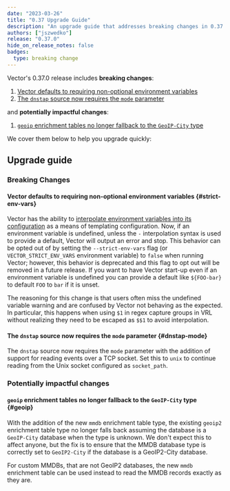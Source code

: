 ```yaml
---
date: "2023-03-26"
title: "0.37 Upgrade Guide"
description: "An upgrade guide that addresses breaking changes in 0.37.0"
authors: ["jszwedko"]
release: "0.37.0"
hide_on_release_notes: false
badges:
  type: breaking change
---
```


Vector's 0.37.0 release includes **breaking changes**:

1. [Vector defaults to requiring non-optional environment variables](#strict-env-vars)
1. [The `dnstap` source now requires the `mode` parameter](#dnstap-mode)

and **potentially impactful changes**:

1. [`geoip` enrichment tables no longer fallback to the `GeoIP-City` type](#geoip)

We cover them below to help you upgrade quickly:

## Upgrade guide

### Breaking Changes

#### Vector defaults to requiring non-optional environment variables {#strict-env-vars}

Vector has the ability to [interpolate environment variables into its
configuration](/docs/reference/configuration/#environment-variables) as a means of templating
configuration. Now, if an environment variable is undefined, unless the `-` interpolation syntax is
used to provide a default, Vector will output an error and stop. This behavior can be opted out of
by setting the `--strict-env-vars` flag (or `VECTOR_STRICT_ENV_VARS` environment variable) to
`false` when running Vector; however, this behavior is deprecated and this flag to opt out will be
removed in a future release. If you want to have Vector start-up even if an environment variable is
undefined you can provide a default like `${FOO-bar}` to default `FOO` to `bar` if it is unset.

The reasoning for this change is that users often miss the undefined variable warning and are
confused by Vector not behaving as the expected. In particular, this happens when using `$1` in
regex capture groups in VRL without realizing they need to be escaped as `$$1` to avoid
interpolation.

#### The `dnstap` source now requires the `mode` parameter {#dnstap-mode}

The `dnstap` source now requires the `mode` parameter with the addition of support for reading
events over a TCP socket. Set this to `unix` to continue reading from the Unix socket configured as
`socket_path`.

### Potentially impactful changes

#### `geoip` enrichment tables no longer fallback to the `GeoIP-City` type {#geoip}

With the addition of the new `mmdb` enrichment table type, the existing `geoip2` enrichment table
type no longer falls back assuming the database is a `GeoIP-City` database when the type is unknown.
We don't expect this to affect anyone, but the fix is to ensure that the MMDB database type is
correctly set to `GeoIP2-City` if the database is a GeoIP2-City database.

For custom MMDBs, that are not GeoIP2 databases, the new `mmdb` enrichment table can be used instead
to read the MMDB records exactly as they are.
